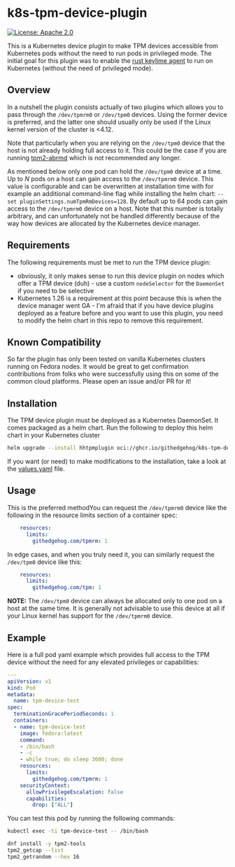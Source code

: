 # k8s-tpm-device-plugin

[![License: Apache 2.0](https://img.shields.io/badge/license-Apache%202-blue)](https://www.apache.org/licenses/LICENSE-2.0)

This is a Kubernetes device plugin to make TPM devices accessible from Kubernetes pods without the need to run pods in privileged mode.
The initial goal for this plugin was to enable the [rust keylime agent](https://github.com/keylime/rust-keylime/) to run on Kubernetes (without the need of privileged mode).

## Overview

In a nutshell the plugin consists actually of two plugins which allows you to pass through the `/dev/tpmrm0` or `/dev/tpm0` devices.
Using the former device is preferred, and the latter one should usually only be used if the Linux kernel version of the cluster is <4.12.

Note that particularly when you are relying on the `/dev/tpm0` device that the host is not already holding full access to it.
This could be the case if you are running [tpm2-abrmd](https://github.com/tpm2-software/tpm2-abrmd) which is not recommended any longer.

As mentioned below only one pod can hold the `/dev/tpm0` device at a time.
Up to _N_ pods on a host can gain access to the `/dev/tpmrm0` device.
This value is configurable and can be overwritten at installation time with for example an additional command-line flag while installing the helm chart: `--set pluginSettings.numTpmRmDevices=128`.
By default up to 64 pods can gain access to the `/dev/tpmrm0` device on a host.
Note that this number is totally arbitrary, and can unfortunately not be handled differently because of the way how devices are allocated by the Kubernetes device manager.

## Requirements

The following requirements must be met to run the TPM device plugin:

- obviously, it only makes sense to run this device plugin on nodes which offer a TPM device (duh) - use a custom `nodeSelector` for the `DaemonSet` if you need to be selective
- Kubernetes 1.26 is a requirement at this point because this is when the device manager went GA - I'm afraid that if you have device plugins deployed as a feature before and you want to use this plugin, you need to modify the helm chart in this repo to remove this requirement.

## Known Compatibility

So far the plugin has only been tested on vanilla Kubernetes clusters running on Fedora nodes.
It would be great to get confirmation contributions from folks who were successfully using this on some of the common cloud platforms.
Please open an issue and/or PR for it!

## Installation

The TPM device plugin must be deployed as a Kubernetes DaemonSet.
It comes packaged as a helm chart.
Run the following to deploy this helm chart in your Kubernetes cluster

```bash
helm upgrade --install hhtpmplugin oci://ghcr.io/githedgehog/k8s-tpm-device-plugin/helm-charts/k8s-tpm-device-plugin
```

If you want (or need) to make modifications to the installation, take a look at the [values.yaml](https://github.com/githedgehog/k8s-tpm-device-plugin/blob/main/build/helm/k8s-tpm-device-plugin/values.yaml) file.

## Usage

This is the preferred methodYou can request the `/dev/tpmrm0` device like the following in the resource limits section of a container spec:

```yaml
    resources:
      limits:
        githedgehog.com/tpmrm: 1
```

In edge cases, and when you truly need it, you can similarly request the `/dev/tpm0` device like this:

```yaml
    resources:
      limits:
        githedgehog.com/tpm: 1
```

**NOTE:** The `/dev/tpm0` device can always be allocated only to one pod on a host at the same time.
It is generally not advisable to use this device at all if your Linux kernel has support for the `/dev/tpmrm0` device.

## Example

Here is a full pod yaml example which provides full access to the TPM device without the need for any elevated privileges or capabilities:

```yaml
---
apiVersion: v1
kind: Pod
metadata:
  name: tpm-device-test
spec:
  terminationGracePeriodSeconds: 1
  containers:
  - name: tpm-device-test
    image: fedora:latest
    command:
    - /bin/bash
    - -c
    - while true; do sleep 3600; done
    resources:
      limits:
        githedgehog.com/tpmrm: 1
    securityContext:
      allowPrivilegeEscalation: false
      capabilities:
        drop: ["ALL"]
```

You can test this pod by running the following commands:

```bash
kubectl exec -ti tpm-device-test -- /bin/bash

dnf install -y tpm2-tools
tpm2_getcap --list
tpm2_getrandom --hex 16
```
